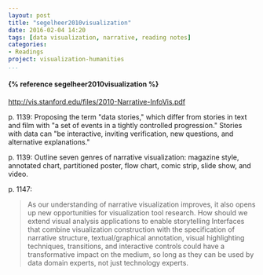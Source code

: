 ```yaml
---
layout: post
title: "segelheer2010visualization"
date: 2016-02-04 14:20
tags: [data visualization, narrative, reading notes]
categories: 
- Readings
project: visualization-humanities
...
```




<h4>{% reference segelheer2010visualization %}</h4>

<http://vis.stanford.edu/files/2010-Narrative-InfoVis.pdf>

p. 1139: Proposing the term "data stories," which differ from stories in text and film with "a set of events in a tightly controlled progression." Stories with data can "be interactive, inviting verification, new questions, and alternative explanations."

p. 1139: Outline seven genres of narrative visualization: magazine style, 
annotated chart, partitioned poster, flow chart, comic strip, slide show, and 
video.

p. 1147: 

> As our understanding of narrative visualization improves, it also opens up 
> new opportunities for visualization tool research. How should we extend 
> visual analysis applications to enable storytelling Interfaces that combine 
> visualization construction with the specification of narrative structure, 
> textual/graphical annotation, visual highlighting techniques, transitions, 
> and interactive controls could have a transformative impact on the medium, 
> so long as they can be used by data domain experts, not just technology 
> experts.
